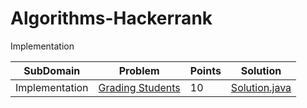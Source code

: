 # Algorithms-Hackerrank

Implementation

| SubDomain     |    Problem    | Points |  Solution |
| ------------- | ------------- |------------- |------------ |
| Implementation  |[Grading Students](https://www.hackerrank.com/challenges/grading)  | 10 |[Solution.java](https://github.com/ssnitish/Algorithms-Hackerrank/tree/master/Implementation/Grading%20Students)|
